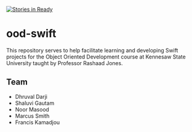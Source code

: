 [![Stories in Ready](https://badge.waffle.io/dhruvaldarji/ood-swift.png?label=ready&title=Ready)](https://waffle.io/dhruvaldarji/ood-swift)
# ood-swift
This repository serves to help facilitate learning and developing Swift projects for the Object Oriented Development course at Kennesaw State University taught by Professor Rashaad Jones.

## Team
* Dhruval Darji
* Shaluvi Gautam
* Noor Masood
* Marcus Smith
* Francis Kamadjou
